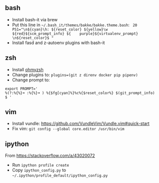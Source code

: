 ## bash

- Install bash-it via brew
- Put this line in `~/.bash_it/themes/bakke/bakke.theme.bash`: ` 20     PS1="\n${cyan}\h: ${reset_color} ${yellow}\w ${red}${scm_prompt_info} ${    purple}${virtualenv_prompt} \n${reset_color}$ "`
- Install fasd and z-autoenv plugins with bash-it

## zsh

- Install [ohmyzsh](https://ohmyz.sh/)
- Change plugins to: `plugins=(git z direnv docker pip pipenv)`
- Change prompt to:
```
export PROMPT='
%(?:%{%}➜ :%{%}➜ ) %{$fg[cyan]%}%c%{$reset_color%} $(git_prompt_info)
$ '
```

## vim

- Install vundle: https://github.com/VundleVim/Vundle.vim#quick-start
- Fix vim: `git config --global core.editor /usr/bin/vim`

## ipython

From https://stackoverflow.com/a/43020072

- Run `ipython profile create`
- Copy `ipython_config.py` to `~/.ipython/profile_default/ipython_config.py`
